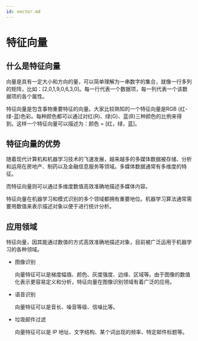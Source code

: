 ```yaml
---
id: vector.md
---
```


# 特征向量


## 什么是特征向量

向量是具有一定大小和方向的量，可以简单理解为一串数字的集合，就像一行多列的矩阵，比如：\[2,0,1,9,0,6,3,0\]。每一行代表一个数据项，每一列代表一个该数据项的各个属性。

特征向量是包含事物重要特征的向量。大家比较熟知的一个特征向量是RGB (红-绿-蓝)色彩。每种颜色都可以通过对红(R)、绿(G)、蓝(B)三种颜色的比例来得到。这样一个特征向量可以描述为：颜色 = \[红，绿，蓝\]。

## 特征向量的优势

随着现代计算机和机器学习技术的飞速发展，越来越多的多媒体数据被存储、分析和运用在房地产、制药以及金融信息服务等领域。多媒体数据通常有多维度的特征。

而特征向量则可以通过多维度数值高效准确地描述多媒体内容。

特征向量在机器学习和模式识别的多个领域都拥有重要地位。机器学习算法通常需要用数值来表示描述对象以便于进行统计分析。

## 应用领域

特征向量，因其能通过数值的方式高效准确地描述对象，目前被广泛运用于机器学习的各种领域。

- 图像识别

  向量特征可以是梯度幅值、颜色、灰度强度、边缘、区域等。由于图像的数值化表示更容易定义和分析，特征向量在图像识别领域有着广泛的应用。
  
- 语音识别

  向量特征可以是音长、噪音等级、信噪比等。

- 垃圾邮件过滤

  向量特征可以是 IP 地址、文字结构、某个词出现的频率、特定邮件标题等。
